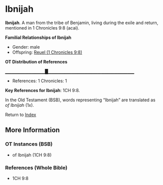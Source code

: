 # Ibnijah
**Ibnijah**. 
A man from the tribe of Benjamin, living during the exile and return, mentioned in 1 Chronicles 9:8 (acai). 




**Familial Relationships of Ibnijah**


* Gender: male
* Offspring: [Reuel (1 Chronicles 9:8)](Reuel.4.md)


**OT Distribution of References**

▁▁▁▁▁▁▁▁▁▁▁▁█▁▁▁▁▁▁▁▁▁▁▁▁▁▁▁▁▁▁▁▁▁▁▁▁▁▁
* References: 1 Chronicles: 1



**Key References for Ibnijah**: 
1CH 9:8. 


In the Old Testament (BSB), words representing “Ibnijah” are translated as 
*of Ibnijah* (1x). 




Return to [Index](00-Index.md)

## More Information

### OT Instances (BSB)

* of Ibnijah (1CH 9:8)



### References (Whole Bible)

* 1CH 9:8



